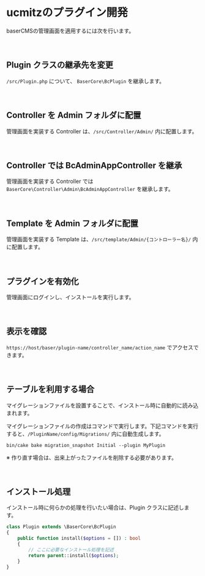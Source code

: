 # ucmitzのプラグイン開発

baserCMSの管理画面を適用するには次を行います。

　
## Plugin クラスの継承先を変更

`/src/Plugin.php` について、 `BaserCore\BcPlugin` を継承します。

　
## Controller を Admin フォルダに配置

管理画面を実装する Controller は、`/src/Controller/Admin/`  内に配置します。

　
## Controller では BcAdminAppController を継承

管理画面を実装する Controller では `BaserCore\Controller\Admin\BcAdminAppController` を継承します。

　
## Template を Admin フォルダに配置

管理画面を実装する Template は、`/src/template/Admin/{コントローラー名}/` 内に配置します。

　
## プラグインを有効化

管理画面にログインし、インストールを実行します。

　
## 表示を確認

`https://host/baser/plugin-name/controller_name/action_name` でアクセスできます。

　
## テーブルを利用する場合

マイグレーションファイルを設置することで、インストール時に自動的に読み込まれます。

マイグレーションファイルの作成はコマンドで実行します。下記コマンドを実行すると、`/PluginName/config/Migrations/` 内に自動生成します。
```
bin/cake bake migration_snapshot Initial --plugin MyPlugin
```

※ 作り直す場合は、出来上がったファイルを削除する必要があります。

　
## インストール処理

インストール時に何らかの処理を行いたい場合は、Plugin クラスに記述します。

```php
class Plugin extends \BaserCore\BcPlugin
{
    public function install($options = []) : bool
    {
        // ここに必要なインストール処理を記述
        return parent::install($options);
    }
}
```

